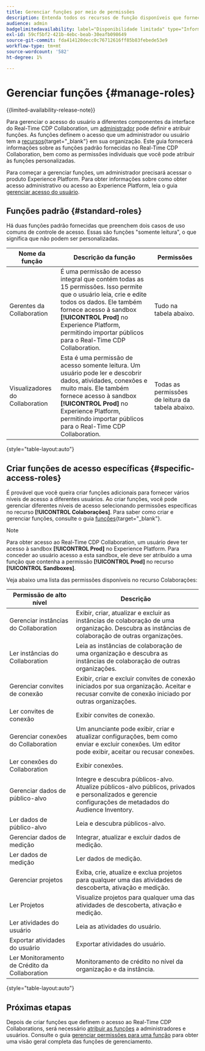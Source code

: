 ```yaml
---
title: Gerenciar funções por meio de permissões
description: Entenda todos os recursos de função disponíveis que fornecem acesso a diferentes componentes na interface do Real-Time CDP Collaboration.
audience: admin
badgelimitedavailability: label="Disponibilidade limitada" type="Informative" url="https://helpx.adobe.com/br/legal/product-descriptions/real-time-customer-data-platform-collaboration.html newtab=true"
exl-id: 59cf5bf2-421b-4ebc-beab-30eafb098649
source-git-commit: fda414120decc0c76712616ff85b83febede53e9
workflow-type: tm+mt
source-wordcount: '582'
ht-degree: 1%

---
```


# Gerenciar funções {#manage-roles}

{{limited-availability-release-note}}

Para gerenciar o acesso do usuário a diferentes componentes da interface do Real-Time CDP Collaboration, um [administrador](./manage-user-access.md#system-admin-gain-access) pode definir e atribuir funções. As funções definem o acesso que um administrador ou usuário tem a [recursos](https://experienceleague.adobe.com/pt-br/docs/experience-platform/access-control/home#permissions){target="_blank"} em sua organização. Este guia fornecerá informações sobre as funções padrão fornecidas no Real-Time CDP Collaboration, bem como as permissões individuais que você pode atribuir às funções personalizadas.

Para começar a gerenciar funções, um administrador precisará acessar o produto Experience Platform. Para obter informações sobre como obter acesso administrativo ou acesso ao Experience Platform, leia o guia [gerenciar acesso do usuário](./manage-user-access.md#manage-user-access-through-permissions).

## Funções padrão {#standard-roles}

Há duas funções padrão fornecidas que preenchem dois casos de uso comuns de controle de acesso. Essas são funções &quot;somente leitura&quot;, o que significa que não podem ser personalizadas.

| Nome da função | Descrição da função | Permissões |
| --- | --- | --- | 
| Gerentes da Collaboration | É uma permissão de acesso integral que contém todas as 15 permissões. Isso permite que o usuário leia, crie e edite todos os dados. Ele também fornece acesso à sandbox **[!UICONTROL Prod]** no Experience Platform, permitindo importar públicos para o Real-Time CDP Collaboration. | Tudo na tabela abaixo. |
| Visualizadores do Collaboration | Esta é uma permissão de acesso somente leitura. Um usuário pode ler e descobrir dados, atividades, conexões e muito mais. Ele também fornece acesso à sandbox **[!UICONTROL Prod]** no Experience Platform, permitindo importar públicos para o Real-Time CDP Collaboration. | Todas as permissões de leitura da tabela abaixo. |

{style="table-layout:auto"}

## Criar funções de acesso específicas {#specific-access-roles}

É provável que você queira criar funções adicionais para fornecer vários níveis de acesso a diferentes usuários. Ao criar funções, você pode gerenciar diferentes níveis de acesso selecionando permissões específicas no recurso **[!UICONTROL Colaborações]**. Para saber como criar e gerenciar funções, consulte o guia [funções](https://experienceleague.adobe.com/pt-br/docs/experience-platform/access-control/abac/permissions-ui/roles#create-new-role){target="_blank"}.

>[!NOTE]
> Para obter acesso ao Real-Time CDP Collaboration, um usuário deve ter acesso à sandbox **[!UICONTROL Prod]** no Experience Platform. Para conceder ao usuário acesso a esta sandbox, ele deve ser atribuído a uma função que contenha a permissão **[!UICONTROL Prod]** no recurso **[!UICONTROL Sandboxes]**.

Veja abaixo uma lista das permissões disponíveis no recurso Colaborações:

| Permissão de alto nível | Descrição |
| --- | --- |
| Gerenciar instâncias do Collaboration | Exibir, criar, atualizar e excluir as instâncias de colaboração de uma organização. Descubra as instâncias de colaboração de outras organizações. |
| Ler instâncias do Collaboration | Leia as instâncias de colaboração de uma organização e descubra as instâncias de colaboração de outras organizações. |
| Gerenciar convites de conexão | Exibir, criar e excluir convites de conexão iniciados por sua organização. Aceitar e recusar convite de conexão iniciado por outras organizações. |
| Ler convites de conexão | Exibir convites de conexão. |
| Gerenciar conexões do Collaboration | Um anunciante pode exibir, criar e atualizar configurações, bem como enviar e excluir conexões. Um editor pode exibir, aceitar ou recusar conexões. |
| Ler conexões do Collaboration | Exibir conexões. |
| Gerenciar dados de público-alvo | Integre e descubra públicos-alvo. Atualize públicos-alvo públicos, privados e personalizados e gerencie configurações de metadados do Audience Inventory. |
| Ler dados de público-alvo | Leia e descubra públicos-alvo. |
| Gerenciar dados de medição | Integrar, atualizar e excluir dados de medição. |
| Ler dados de medição | Ler dados de medição. |
| Gerenciar projetos | Exiba, crie, atualize e exclua projetos para qualquer uma das atividades de descoberta, ativação e medição. |
| Ler Projetos | Visualize projetos para qualquer uma das atividades de descoberta, ativação e medição. |
| Ler atividades do usuário | Leia as atividades do usuário. |
| Exportar atividades do usuário | Exportar atividades do usuário. |
| Ler Monitoramento de Crédito da Collaboration | Monitoramento de crédito no nível da organização e da instância. |

{style="table-layout:auto"}

## Próximas etapas

Depois de criar funções que definem o acesso ao Real-Time CDP Collaborations, será necessário [atribuir as funções](./manage-user-access.md#assign-a-role) a administradores e usuários. Consulte o guia [gerenciar permissões para uma função](https://experienceleague.adobe.com/pt-br/docs/experience-platform/access-control/abac/permissions-ui/permissions) para obter uma visão geral completa das funções de gerenciamento.

